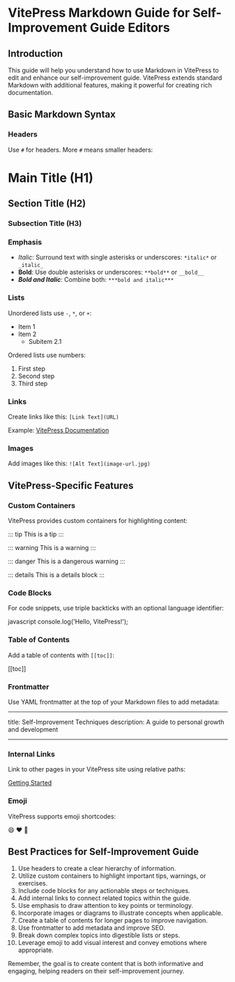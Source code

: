 # VitePress Markdown Guide for Self-Improvement Guide Editors

## Introduction

This guide will help you understand how to use Markdown in VitePress to edit and enhance our self-improvement guide. VitePress extends standard Markdown with additional features, making it powerful for creating rich documentation.

## Basic Markdown Syntax

### Headers

Use `#` for headers. More `#` means smaller headers:

# Main Title (H1)

## Section Title (H2)

### Subsection Title (H3)

### Emphasis

-   _Italic_: Surround text with single asterisks or underscores: `*italic*` or `_italic_`
-   **Bold**: Use double asterisks or underscores: `**bold**` or `__bold__`
-   **_Bold and Italic_**: Combine both: `***bold and italic***`

### Lists

Unordered lists use `-`, `*`, or `+`:

-   Item 1
-   Item 2
    -   Subitem 2.1

Ordered lists use numbers:

1. First step
2. Second step
3. Third step

### Links

Create links like this: `[Link Text](URL)`

Example: [VitePress Documentation](https://vitepress.dev/)

### Images

Add images like this: `![Alt Text](image-url.jpg)`

## VitePress-Specific Features

### Custom Containers

VitePress provides custom containers for highlighting content:

::: tip
This is a tip
:::

::: warning
This is a warning
:::

::: danger
This is a dangerous warning
:::

::: details
This is a details block
:::

### Code Blocks

For code snippets, use triple backticks with an optional language identifier:

​javascript
console.log('Hello, VitePress!');
​

### Table of Contents

Add a table of contents with `[[toc]]`:

[[toc]]

### Frontmatter

Use YAML frontmatter at the top of your Markdown files to add metadata:

---

title: Self-Improvement Techniques
description: A guide to personal growth and development

---

### Internal Links

Link to other pages in your VitePress site using relative paths:

[Getting Started](./getting-started.md)

### Emoji

VitePress supports emoji shortcodes:

:smile: :heart: :rocket:

## Best Practices for Self-Improvement Guide

1. Use headers to create a clear hierarchy of information.
2. Utilize custom containers to highlight important tips, warnings, or exercises.
3. Include code blocks for any actionable steps or techniques.
4. Add internal links to connect related topics within the guide.
5. Use emphasis to draw attention to key points or terminology.
6. Incorporate images or diagrams to illustrate concepts when applicable.
7. Create a table of contents for longer pages to improve navigation.
8. Use frontmatter to add metadata and improve SEO.
9. Break down complex topics into digestible lists or steps.
10. Leverage emoji to add visual interest and convey emotions where appropriate.

Remember, the goal is to create content that is both informative and engaging, helping readers on their self-improvement journey.
